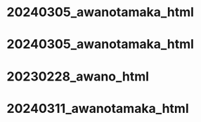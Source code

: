 
# 20240305_awanotamaka_html
# 20240305_awanotamaka_html
# 20230228_awano_html
# 20240311_awanotamaka_html
